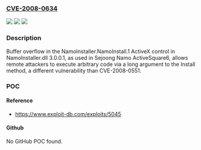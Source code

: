 ### [CVE-2008-0634](https://cve.mitre.org/cgi-bin/cvename.cgi?name=CVE-2008-0634)
![](https://img.shields.io/static/v1?label=Product&message=n%2Fa&color=blue)
![](https://img.shields.io/static/v1?label=Version&message=n%2Fa&color=blue)
![](https://img.shields.io/static/v1?label=Vulnerability&message=n%2Fa&color=brighgreen)

### Description

Buffer overflow in the NamoInstaller.NamoInstall.1 ActiveX control in NamoInstaller.dll 3.0.0.1, as used in Sejoong Namo ActiveSquare6, allows remote attackers to execute arbitrary code via a long argument to the Install method, a different vulnerability than CVE-2008-0551.

### POC

#### Reference
- https://www.exploit-db.com/exploits/5045

#### Github
No GitHub POC found.

